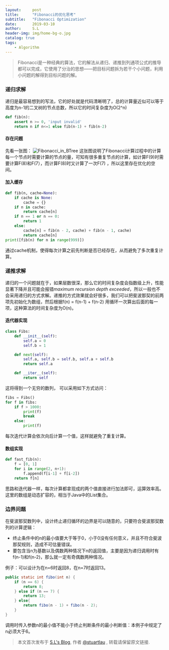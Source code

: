 ```yaml
---
layout:     post
title:      "Fibonacci的优化思考"
subtitle:   "Fibonacci Optimization"
date:       2019-03-10
author:     S.L
header-img: img/home-bg-o.jpg
catalog: true
tags:
    - Algorithm
---
```

    
> Fibonacci是一种经典的算法，它的解法从递归、递推到列通项公式的推导都可以完成，它使用了分治的思想——把目标问题拆为若干个小问题，利用小问题的解得到目标问题的解。

### 递归求解
递归是最容易想到的写法，它的好处就是代码清晰明了，总的计算量近似可以等于高度为n-1的二叉树的节点总数，所以它的时间复杂度为O(2^n)

```python
def fib(n):
    assert n >= 0, 'input invalid'
    return n if n<=1 else fib(n-1) + fib(n-2)
```

#### 存在问题
先看一张图：
![Fibonacci_in_BTree](https://elsef.com/img/in-post/Fibonacci.png)
这张图说明了Fibonacci计算过程中的计算每一个节点时需要计算的节点的量，可知有很多重复节点的计算，如计算F(9)时需要计算F(8)和F(7），而计算F(8)时又计算了一次F(7)
，所以这里存在优化的空间。

#### 加入缓存
```python
def fib(n, cache=None):
    if cache is None:
        cache = {}
    if n in cache:
        return cache[n]
    if n == 1 or n == 0:
        return 1
    else:
        cache[n] = fib(n - 2, cache) + fib(n - 1, cache)
        return cache[n]
print([fib(n) for n in range(999)])
```
通过cache机制，使得每次计算之前先判断是否已经存在，从而避免了多次重复计算。

### 递推求解
递归的一个问题就在于，如果层数很深，那么它的时间复杂度会指数级上升，性能显著下降并且可能会报错*maximum recursion depth 
exceeded*，所以一般也不会采用递归的方式求解。递推的方式效果就会好很多，我们可以把斐波那契的前两项先初始化为数组，然后根据f(n) = f(n-1) + f(n-2)
用循环一次算出后面的每一项，这种算法的时间复杂度为O(n)。
#### 迭代器实现
```python
class Fibs:
    def __init__(self):
        self.a = 0
        self.b = 1

    def next(self):
        self.a, self.b = self.b, self.a + self.b
        return self.a

    def __iter__(self):
        return self
```
这将得到一个无穷的数列， 可以采用如下方式访问：
```python
fibs = Fibs()
for f in fibs:
    if f > 1000:
        print(f)
        break
    else:
        print(f)

```
每次迭代计算会依次向后计算一个值，这样就避免了重复计算。
#### 数组实现
```python
def fast_fib(n):
    f = [0, 1]
    for i in range(2, n+1):
        f.append(f[i-1] + f[i-2])
    return f[n]
```
思路和迭代器一样，每次计算都拿现成的两个值直接进行加法即可，运算效率高。这里的数组是动态扩容的，相当于Java中的List集合。

### 边界问题
在斐波那契数列中，设计终止递归循环的边界是可以随意的，只要符合斐波那契数列的计算逻辑： 
- 终止条件中的n的最小值要大于等于0，小于0没有任何意义，并且不符合斐波那契规则，造成不可估量错误。 
- 要包含当n为基数以及偶数两种情况下n的返回值，主要是因为递归调用时有f(n-1)和f(n-2)，那么就一定有奇偶数两种情况。

例子：可以设计为在n=6时返回8，在n=7时返回13。

```java
public static int fibo(int n) {
    if (n == 6) {
        return 8;
    } else if (n == 7) {
        return 13;
    } else{
        return fibo(n - 1) + fibo(n - 2);
    }
}
```
调用时传入参数n的最小值不能小于终止判断条件的最小判断值：本例子中规定了n必须大于6。

> 本文首次发布于 [S.L's Blog](http://elsef.com), 作者 [@stuartlau](http://github.com/stuartlau) ,
转载请保留原文链接.
